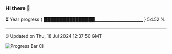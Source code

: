 ### Hi there 👋

⏳ Year progress { ████████████████▁▁▁▁▁▁▁▁▁▁▁▁▁▁ } 54.52 %

---

⏰ Updated on Thu, 18 Jul 2024 12:37:50 GMT

![Progress Bar CI](https://github.com/ZhaoGui/ZhaoGui/workflows/Progress%20Bar%20CI/badge.svg)
